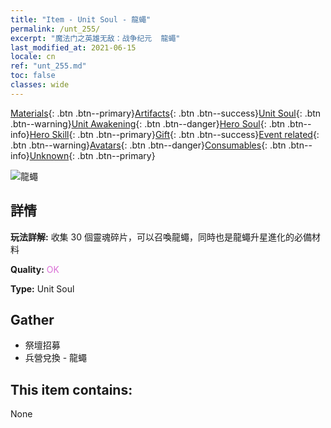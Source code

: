 ```yaml
---
title: "Item - Unit Soul - 龍蠅"
permalink: /unt_255/
excerpt: "魔法门之英雄无敌：战争纪元  龍蠅"
last_modified_at: 2021-06-15
locale: cn
ref: "unt_255.md"
toc: false
classes: wide
---
```

 [Materials](/ItemsCN/){: .btn .btn--primary}[Artifacts](/ItemsCN/Artifacts/){: .btn .btn--success}[Unit Soul](/ItemsCN/UnitSoul/){: .btn .btn--warning}[Unit Awakening](/ItemsCN/UnitAwakening/){: .btn .btn--danger}[Hero Soul](/ItemsCN/HeroSoul/){: .btn .btn--info}[Hero Skill](/ItemsCN/HeroSkill/){: .btn .btn--primary}[Gift](/ItemsCN/Gift/){: .btn .btn--success}[Event related](/ItemsCN/Events/){: .btn .btn--warning}[Avatars](/ItemsCN/Avatars/){: .btn .btn--danger}[Consumables](/ItemsCN/Consumables/){: .btn .btn--info}[Unknown](/ItemsCN/Unknown/){: .btn .btn--primary}

 ![龍蠅](/images/u/ti_longying.jpg)

## 詳情
 **玩法詳解:** 收集 30 個靈魂碎片，可以召喚龍蠅，同時也是龍蠅升星進化的必備材料

 **Quality:** <span style="color: #DA70D6">OK</span>

 **Type:** Unit Soul

## Gather

*    祭壇招募 
*    兵營兌換 - 龍蠅 

## This item contains:

  None

